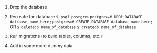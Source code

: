 1. Drop the database
2. Recreate the database
    `$ psql postgres`
    `postgres=# DROP DATABASE database_name_here;`
    `postgres=# CREATE DATABASE database_name_here;`
    OR 
    `$ deletedb name_of_database`
    `$ createdb name_of_database`

3. Run migrations (to build tables, columns, etc.)
4. Add in some more dummy data
